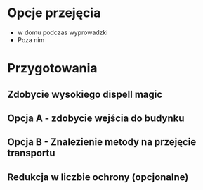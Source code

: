 # Opcje przejęcia

* w domu podczas wyprowadzki
* Poza nim

# Przygotowania
## Zdobycie wysokiego dispell magic

## Opcja A - zdobycie wejścia do budynku

## Opcja B - Znalezienie metody na przejęcie transportu

## Redukcja w liczbie ochrony (opcjonalne)